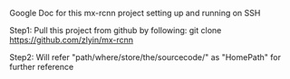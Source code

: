 Google Doc for this mx-rcnn project setting up and running on SSH

Step1:
Pull this project from github by following:
	git clone https://github.com/zlyin/mx-rcnn

Step2:
Will refer "path/where/store/the/sourcecode/" as "HomePath" for further reference
